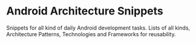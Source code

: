 # Android Architecture Snippets
Snippets for all kind of daily Android development tasks. Lists of all kinds, Architecture Patterns, Technologies and Frameworks for reusability.
